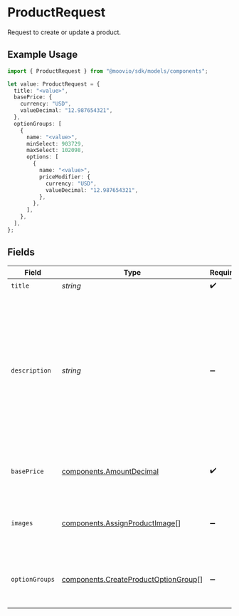 # ProductRequest

Request to create or update a product.

## Example Usage

```typescript
import { ProductRequest } from "@moovio/sdk/models/components";

let value: ProductRequest = {
  title: "<value>",
  basePrice: {
    currency: "USD",
    valueDecimal: "12.987654321",
  },
  optionGroups: [
    {
      name: "<value>",
      minSelect: 903729,
      maxSelect: 102098,
      options: [
        {
          name: "<value>",
          priceModifier: {
            currency: "USD",
            valueDecimal: "12.987654321",
          },
        },
      ],
    },
  ],
};
```

## Fields

| Field                                                                                                                                              | Type                                                                                                                                               | Required                                                                                                                                           | Description                                                                                                                                        |
| -------------------------------------------------------------------------------------------------------------------------------------------------- | -------------------------------------------------------------------------------------------------------------------------------------------------- | -------------------------------------------------------------------------------------------------------------------------------------------------- | -------------------------------------------------------------------------------------------------------------------------------------------------- |
| `title`                                                                                                                                            | *string*                                                                                                                                           | :heavy_check_mark:                                                                                                                                 | N/A                                                                                                                                                |
| `description`                                                                                                                                      | *string*                                                                                                                                           | :heavy_minus_sign:                                                                                                                                 | A detailed description of the product.<br/><br/>- Must be valid UTF-8 text<br/>- Supports Markdown for formatting<br/>- HTML is not permitted and will be rejected |
| `basePrice`                                                                                                                                        | [components.AmountDecimal](../../models/components/amountdecimal.md)                                                                               | :heavy_check_mark:                                                                                                                                 | A product's starting price, before applying modifiers.                                                                                             |
| `images`                                                                                                                                           | [components.AssignProductImage](../../models/components/assignproductimage.md)[]                                                                   | :heavy_minus_sign:                                                                                                                                 | Assign previously uploaded images to a product or option.                                                                                          |
| `optionGroups`                                                                                                                                     | [components.CreateProductOptionGroup](../../models/components/createproductoptiongroup.md)[]                                                       | :heavy_minus_sign:                                                                                                                                 | Optional configuration options for a product, such as size or color.                                                                               |